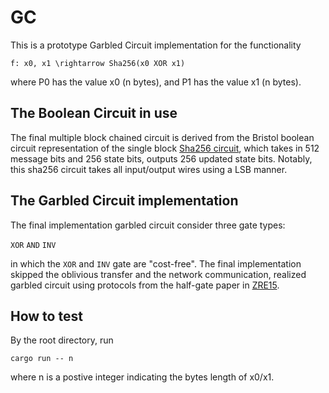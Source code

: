 # GC
This is a prototype Garbled Circuit implementation for the functionality 

`f: x0, x1 \rightarrow Sha256(x0 XOR x1)`

where P0 has the value x0 (n bytes), and P1 has the value x1 (n bytes). 


## The Boolean Circuit in use
The final multiple block chained circuit is derived from the Bristol boolean circuit representation of the single block [Sha256 circuit](https://nigelsmart.github.io/MPC-Circuits/), which takes in 512 message bits and 256 state bits, outputs 256 updated state bits. Notably, this sha256 circuit takes all input/output wires using a LSB manner.


## The Garbled Circuit implementation
The final implementation garbled circuit consider three gate types:

`XOR` `AND` `INV` 

in which the `XOR` and `INV` gate are "cost-free". The final implementation skipped the oblivious transfer and the network communication, realized garbled circuit using protocols from the half-gate paper in [ZRE15](https://link.springer.com/chapter/10.1007/978-3-662-46803-6_8).


## How to test

By the root directory, run

`cargo run -- n` 

where n is a postive integer indicating the bytes length of x0/x1.
